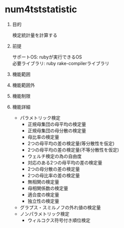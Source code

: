 num4tststatistic
================
1. 目的

    検定統計量を計算する

1. 前提

   サポートOS: rubyが実行できるOS  
   必要ライブラリ:  ruby rake-compilerライブラリ  

1. 機能範囲

1. 機能範囲外

1. 機能制限

1. 機能詳細
    * パラメトリック検定
      - 正規母集団の母平均の検定量
      - 正規母集団の母分散の検定量
      - 母比率の検定量
      - 2つの母平均の差の検定量(等分散性を仮定)
      - 2つの母平均の差の検定量(不等分散性を仮定)
      - ウェルチ検定の為の自由度
      - 対応のある2つの母平均の差の検定量
      - 2つの母分散の差の検定量
      - 2つの母比率の差の検定量
      - 無相関の検定量
      - 母相関係数の検定量
      - 適合度の検定量
      - 独立性の検定量
    * グラプス・スミルノフの外れ値の検定量
    * ノンパラメトリック検定
      - ウィルコクス符号付き順位検定

